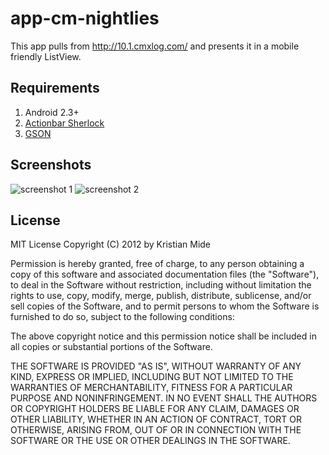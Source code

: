 # app-cm-nightlies
This app pulls from http://10.1.cmxlog.com/ and presents it in a mobile friendly ListView. 

## Requirements
1. Android 2.3+
2. [Actionbar Sherlock](http://actionbarsherlock.com/) 
3. [GSON](http://code.google.com/p/google-gson/)

## Screenshots
![screenshot 1](http://dl.dropbox.com/u/39209709/Screenshot_2012-03-27-01-52-46.png)
![screenshot 2](http://dl.dropbox.com/u/39209709/Screenshot_2012-03-27-11-52-04.png)

## License
MIT License
Copyright (C) 2012 by Kristian Mide

Permission is hereby granted, free of charge, to any person obtaining a copy
of this software and associated documentation files (the "Software"), to deal
in the Software without restriction, including without limitation the rights
to use, copy, modify, merge, publish, distribute, sublicense, and/or sell
copies of the Software, and to permit persons to whom the Software is
furnished to do so, subject to the following conditions:

The above copyright notice and this permission notice shall be included in
all copies or substantial portions of the Software.

THE SOFTWARE IS PROVIDED "AS IS", WITHOUT WARRANTY OF ANY KIND, EXPRESS OR
IMPLIED, INCLUDING BUT NOT LIMITED TO THE WARRANTIES OF MERCHANTABILITY,
FITNESS FOR A PARTICULAR PURPOSE AND NONINFRINGEMENT. IN NO EVENT SHALL THE
AUTHORS OR COPYRIGHT HOLDERS BE LIABLE FOR ANY CLAIM, DAMAGES OR OTHER
LIABILITY, WHETHER IN AN ACTION OF CONTRACT, TORT OR OTHERWISE, ARISING FROM,
OUT OF OR IN CONNECTION WITH THE SOFTWARE OR THE USE OR OTHER DEALINGS IN
THE SOFTWARE.
